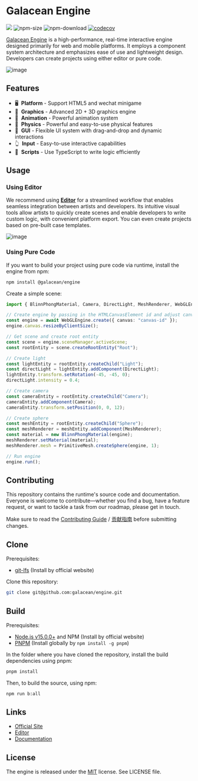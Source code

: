 # Galacean Engine

<a href="https://www.npmjs.com/package/@galacean/engine"><img src="https://img.shields.io/npm/v/@galacean/engine"/></a>
![npm-size](https://img.shields.io/bundlephobia/minzip/@galacean/engine)
![npm-download](https://img.shields.io/npm/dm/@galacean/engine)
[![codecov](https://codecov.io/gh/galacean/engine/branch/main/graph/badge.svg?token=KR2UBKE3OX)](https://codecov.io/gh/galacean/engine)

[Galacean Engine](https://www.galacean.com/engine) is a high-performance, real-time interactive engine designed primarily for web and mobile platforms. It employs a component system architecture and emphasizes ease of use and lightweight design. Developers can create projects using either editor or pure code.

![image](https://github.com/user-attachments/assets/057c2c99-85a8-4ace-a268-c70daa1a449e)

## Features

- 🖥 &nbsp;**Platform** - Support HTML5 and wechat minigame
- 🔮 &nbsp;**Graphics** - Advanced 2D + 3D graphics engine
- 🏃 &nbsp;**Animation** - Powerful animation system
- 🧱 &nbsp;**Physics** - Powerful and easy-to-use physical features
- 🎨 &nbsp;**GUI** - Flexible UI system with drag-and-drop and dynamic interactions
- 👆 &nbsp;**Input** - Easy-to-use interactive capabilities
- 📑 &nbsp;**Scripts** - Use TypeScript to write logic efficiently

## Usage

### Using Editor
We recommend using [**Editor**](https://galacean.antgroup.com/editor)  for a streamlined workflow that enables seamless integration between artists and developers. Its intuitive visual tools allow artists to quickly create scenes and enable developers to write custom logic, with convenient platform export. You can even create projects based on pre-built case templates.

![image](https://github.com/user-attachments/assets/18f63fef-696c-4f9f-b44a-d8b7af481a3e)


### Using Pure Code
If you want to build your project using pure code via runtime, install the engine from npm:

```sh
npm install @galacean/engine
```

Create a simple scene:

```typescript
import { BlinnPhongMaterial, Camera, DirectLight, MeshRenderer, WebGLEngine, PrimitiveMesh } from "@galacean/engine";

// Create engine by passing in the HTMLCanvasElement id and adjust canvas size
const engine = await WebGLEngine.create({ canvas: "canvas-id" });
engine.canvas.resizeByClientSize();

// Get scene and create root entity
const scene = engine.sceneManager.activeScene;
const rootEntity = scene.createRootEntity("Root");

// Create light
const lightEntity = rootEntity.createChild("Light");
const directLight = lightEntity.addComponent(DirectLight);
lightEntity.transform.setRotation(-45, -45, 0);
directLight.intensity = 0.4;

// Create camera
const cameraEntity = rootEntity.createChild("Camera");
cameraEntity.addComponent(Camera);
cameraEntity.transform.setPosition(0, 0, 12);

// Create sphere
const meshEntity = rootEntity.createChild("Sphere");
const meshRenderer = meshEntity.addComponent(MeshRenderer);
const material = new BlinnPhongMaterial(engine);
meshRenderer.setMaterial(material);
meshRenderer.mesh = PrimitiveMesh.createSphere(engine, 1);

// Run engine
engine.run();
```

## Contributing

This repository contains the runtime's source code and documentation. Everyone is welcome to contribute—whether you find a bug, have a feature request, or want to tackle a task from our roadmap, please get in touch.

Make sure to read the [Contributing Guide](.github/HOW_TO_CONTRIBUTE.md) / [贡献指南](https://github.com/galacean/engine/wiki/%E5%A6%82%E4%BD%95%E4%B8%8E%E6%88%91%E4%BB%AC%E5%85%B1%E5%BB%BA-Oasis-%E5%BC%80%E6%BA%90%E4%BA%92%E5%8A%A8%E5%BC%95%E6%93%8E) before submitting changes.

## Clone

Prerequisites:

- [git-lfs](https://git-lfs.com/) (Install by official website)

Clone this repository:

```sh
git clone git@github.com:galacean/engine.git
```

## Build

Prerequisites:

- [Node.js v15.0.0+](https://nodejs.org/en/) and NPM (Install by official website)
- [PNPM](https://pnpm.io/) (Install globally by `npm install -g pnpm`)

In the folder where you have cloned the repository, install the build dependencies using pnpm:

```sh
pnpm install
```

Then, to build the source, using npm:

```sh
npm run b:all
```

## Links

- [Official Site](https://galacean.antgroup.com/engine)
- [Editor](https://galacean.antgroup.com/editor)
- [Documentation](https://galacean.antgroup.com/engine/docs)

## License

The engine is released under the [MIT](https://opensource.org/licenses/MIT) license. See LICENSE file.
